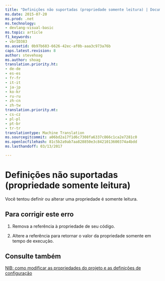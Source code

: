 ```yaml
---
title: "Definições não suportadas (propriedade somente leitura) | Documentos do Microsoft"
ms.date: 2015-07-20
ms.prod: .net
ms.technology:
- devlang-visual-basic
ms.topic: article
f1_keywords:
- vbrID383
ms.assetid: 0b97b683-6626-42ec-af0b-aaa3c973a76b
caps.latest.revision: 8
author: stevehoag
ms.author: shoag
translation.priority.ht:
- de-de
- es-es
- fr-fr
- it-it
- ja-jp
- ko-kr
- ru-ru
- zh-cn
- zh-tw
translation.priority.mt:
- cs-cz
- pl-pl
- pt-br
- tr-tr
translationtype: Machine Translation
ms.sourcegitcommit: a06bd2a17f1d6c7308fa6337c866c1ca2e7281c0
ms.openlocfilehash: 81c5b2a9ab7aa828850e3c8421013600374a4bdd
ms.lasthandoff: 03/13/2017

---
```

# <a name="set-not-supported-read-only-property"></a>Definições não suportadas (propriedade somente leitura)
Você tentou definir ou alterar uma propriedade é somente leitura.  
  
## <a name="to-correct-this-error"></a>Para corrigir este erro  
  
1.  Remova a referência à propriedade de seu código.  
  
2.  Altere a referência para retornar o valor da propriedade somente em tempo de execução.  
  
## <a name="see-also"></a>Consulte também  
 [NIB: como modificar as propriedades do projeto e as definições de configuração](http://msdn.microsoft.com/en-us/e7184bc5-2f2b-4b4f-aa9a-3ecfcbc48b67)
